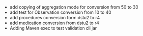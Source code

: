 * add copying of aggregation mode for conversion from 50 to 30 
* add test for Observation conversion from 10 to 40
* add procedures conversion form dstu2 to r4
* add medication conversion from dstu2 to r4
* Adding Maven exec to test validation cli jar
